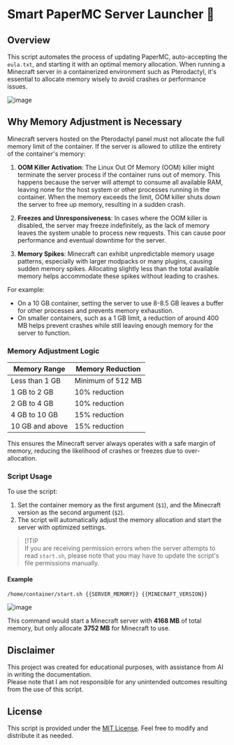 # Smart PaperMC Server Launcher 🚀

## Overview

This script automates the process of updating PaperMC, auto-accepting the `eula.txt`, and starting it with an optimal memory allocation. When running a Minecraft server in a containerized environment such as Pterodactyl, it's essential to allocate memory wisely to avoid crashes or performance issues.

![image](https://github.com/user-attachments/assets/882c6190-6e36-46a0-af06-1735ec686c94)


## Why Memory Adjustment is Necessary

Minecraft servers hosted on the Pterodactyl panel must not allocate the full memory limit of the container. If the server is allowed to utilize the entirety of the container's memory:

1. **OOM Killer Activation**: The Linux Out Of Memory (OOM) killer might terminate the server process if the container runs out of memory. This happens because the server will attempt to consume all available RAM, leaving none for the host system or other processes running in the container. When the memory exceeds the limit, OOM killer shuts down the server to free up memory, resulting in a sudden crash.
   
2. **Freezes and Unresponsiveness**: In cases where the OOM killer is disabled, the server may freeze indefinitely, as the lack of memory leaves the system unable to process new requests. This can cause poor performance and eventual downtime for the server.

3. **Memory Spikes**: Minecraft can exhibit unpredictable memory usage patterns, especially with larger modpacks or many plugins, causing sudden memory spikes. Allocating slightly less than the total available memory helps accommodate these spikes without leading to crashes.

For example:
- On a 10 GB container, setting the server to use 8-8.5 GB leaves a buffer for other processes and prevents memory exhaustion.
- On smaller containers, such as a 1 GB limit, a reduction of around 400 MB helps prevent crashes while still leaving enough memory for the server to function.

### Memory Adjustment Logic

| Memory Range          | Memory Reduction         |
|-----------------------|--------------------------|
| Less than 1 GB       | Minimum of 512 MB        |
| 1 GB to 2 GB         | 10% reduction             |
| 2 GB to 4 GB         | 10% reduction             |
| 4 GB to 10 GB        | 15% reduction             |
| 10 GB and above      | 15% reduction             |

This ensures the Minecraft server always operates with a safe margin of memory, reducing the likelihood of crashes or freezes due to over-allocation.

### Script Usage

To use the script:

1. Set the container memory as the first argument (`$1`), and the Minecraft version as the second argument (`$2`).
2. The script will automatically adjust the memory allocation and start the server with optimized settings.

> [!TIP  
> If you are receiving permission errors when the server attempts to read `start.sh`, please note that you may have to update the script's file permissions manually.

#### Example

```bash
/home/container/start.sh {{SERVER_MEMORY}} {{MINECRAFT_VERSION}}
```

![image](https://github.com/user-attachments/assets/3f68023b-f01f-4f5b-93b3-bdff103b3ba9)

This command would start a Minecraft server with **4168 MB** of total memory, but only allocate **3752 MB** for Minecraft to use.

## Disclaimer

This project was created for educational purposes, with assistance from AI in writing the documentation. <br>
Please note that I am not responsible for any unintended outcomes resulting from the use of this script.

## License

This script is provided under the [MIT License](https://github.com/axtonprice/papermc-updater/LICENSE). Feel free to modify and distribute it as needed.
